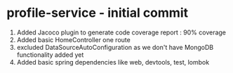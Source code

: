 # profile-service  - initial commit
1. Added Jacoco plugin to generate code coverage report  : 90% coverage
2. Added basic HomeController one route
3. excluded DataSourceAutoConfiguration as we don't have MongoDB functionality added yet
4. Added basic spring dependencies like web, devtools, test, lombok
#